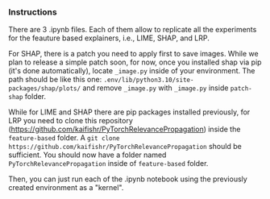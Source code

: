 ### Instructions 

There are 3 .ipynb files. Each of them allow to replicate all the experiments for the feauture based explainers, i.e., LIME, SHAP, and LRP.

For SHAP, there is a patch you need to apply first to save images. While we plan to release a simple patch soon, for now, once you installed shap via pip (it's done automatically),
locate ```_image.py``` inside of your environment. The path should be like this one: ```.env/lib/python3.10/site-packages/shap/plots/``` and remove ```_image.py``` with ```_image.py``` inside ```patch-shap``` folder.

While for LIME and SHAP there are pip packages installed previously, for LRP you need to clone this repository (https://github.com/kaifishr/PyTorchRelevancePropagation) inside the ```feature-based``` folder.
A ```git clone https://github.com/kaifishr/PyTorchRelevancePropagation``` should be sufficient. You should now have a folder named ```PyTorchRelevancePropagation``` inside of ```feature-based``` folder.

Then, you can just run each of the .ipynb notebook using the previously created environment as a "kernel".